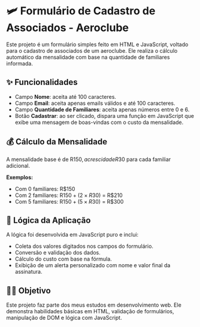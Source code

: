 # 🛩️ Formulário de Cadastro de Associados - Aeroclube

Este projeto é um formulário simples feito em HTML e JavaScript, voltado para o cadastro de associados de um aeroclube. Ele realiza o cálculo automático da mensalidade com base na quantidade de familiares informada.

## ✨ Funcionalidades

- Campo **Nome**: aceita até 100 caracteres.
- Campo **Email**: aceita apenas emails válidos e até 100 caracteres.
- Campo **Quantidade de Familiares**: aceita apenas números entre 0 e 6.
- Botão **Cadastrar**: ao ser clicado, dispara uma função em JavaScript que exibe uma mensagem de boas-vindas com o custo da mensalidade.

## 💰 Cálculo da Mensalidade

A mensalidade base é de R$150, acrescida de R$30 para cada familiar adicional.

**Exemplos:**
- Com 0 familiares: R$150
- Com 2 familiares: R$150 + (2 × R$30) = R$210
- Com 5 familiares: R$150 + (5 × R$30) = R$300

## 🧠 Lógica da Aplicação

A lógica foi desenvolvida em JavaScript puro e inclui:
- Coleta dos valores digitados nos campos do formulário.
- Conversão e validação dos dados.
- Cálculo do custo com base na fórmula.
- Exibição de um alerta personalizado com nome e valor final da assinatura.

## 👩‍💻 Objetivo

Este projeto faz parte dos meus estudos em desenvolvimento web. Ele demonstra habilidades básicas em HTML, validação de formulários, manipulação de DOM e lógica com JavaScript.
